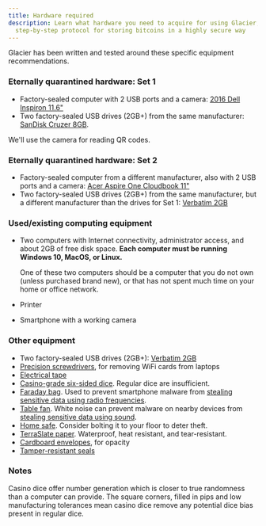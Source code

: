 ```yaml
---
title: Hardware required
description: Learn what hardware you need to acquire for using Glacier, the
  step-by-step protocol for storing bitcoins in a highly secure way
---
```


Glacier has been written and tested around these specific equipment recommendations.

### Eternally quarantined hardware: Set 1

* Factory-sealed computer with 2 USB ports and a camera:
[2016 Dell Inspiron 11.6"](http://a.co/1E6HEQA)
* Two factory-sealed USB drives (2GB+) from the same manufacturer:
[SanDisk Cruzer 8GB](http://a.co/1Us66ze).

We'll use the camera for reading QR codes.

### Eternally quarantined hardware: Set 2

* Factory-sealed computer from a different manufacturer, also with 2 USB ports
and a camera:
[Acer Aspire One Cloudbook 11"](http://a.co/1ZMSB3Y)
* Two factory-sealed USB drives (2GB+) from the same manufacturer, but a different
manufacturer than the drives for Set 1:
[Verbatim 2GB](http://a.co/jdzEf8O)


### Used/existing computing equipment

* Two computers with Internet connectivity, administrator access, and about
2GB of free disk space.  **Each computer must be running Windows 10, MacOS, or
Linux.**

  One of these two computers should be a computer that you do not own (unless
  purchased brand new), or that has not spent much time on your home or office network.
* Printer
* Smartphone with a working camera


### Other equipment

* Two factory-sealed USB drives (2GB+):
[Verbatim 2GB](http://a.co/jieluaE)
* [Precision screwdrivers](http://a.co/bbvj16a),
for removing WiFi cards from laptops
* [Electrical tape](http://a.co/gZZiEdA)
* [Casino-grade six-sided dice](http://a.co/ghbdiak).
Regular dice are insufficient.
* [Faraday bag](http://a.co/3wiNPLT).
Used to prevent smartphone malware from
[stealing sensitive data using radio frequencies](https://www.usenix.org/legacy/event/sec09/tech/full_papers/vuagnoux.pdf).
* [Table fan](http://a.co/98PrpMs).
White noise can prevent malware on nearby devices from
[stealing sensitive data using sound](https://www.wired.com/2016/06/clever-attack-uses-sound-computers-fan-steal-data/).
* [Home safe](http://a.co/6sRoaPv).
Consider bolting it to your floor to deter theft.
* [TerraSlate paper](http://a.co/7pk5fJN).
Waterproof, heat resistant, and tear-resistant.
* [Cardboard envelopes](http://a.co/7jUPLMR), for opacity
* [Tamper-resistant seals](http://a.co/96KlsAl)

### Notes

Casino dice offer number generation which is closer to true randomness than a computer can provide.
The square corners, filled in pips and low manufacturing tolerances mean casino dice remove
any potential dice bias present in regular dice.

